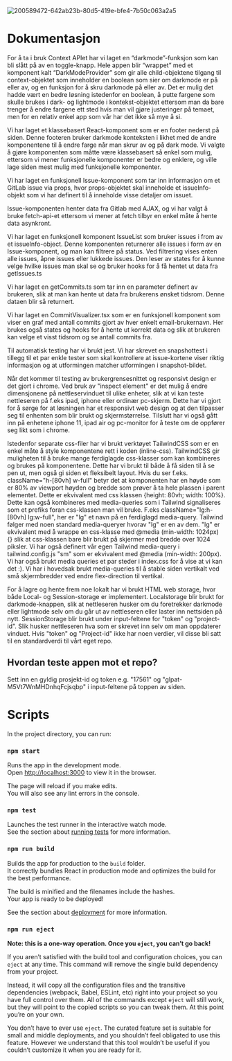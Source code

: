 ![200589472-642ab23b-80d5-419e-bfe4-7b50c063a2a5](https://user-images.githubusercontent.com/78231350/209253740-cdd46fa3-a432-47fe-9df1-1582df2f42c2.png)


# Dokumentasjon

For å ta i bruk Context APIet har vi laget en “darkmode”-funksjon som kan bli slått på av en toggle-knapp. Hele appen blir “wrappet” med et komponent kalt “DarkModeProvider” som gir alle child-objektene tilgang til context-objektet som inneholder en boolean som sier om darkmode er på eller av, og en funksjon for å skru darkmode på eller av. Det er mulig det hadde vært en bedre løsning istedenfor en boolean, å putte fargene som skulle brukes i dark- og lightmode i kontekst-objektet ettersom man da bare trenger å endre fargene ett sted hvis man vil gjøre justeringer på temaet, men for en relativ enkel app som vår har det ikke så mye å si.

Vi har laget et klassebasert React-komponent som er en footer nederst på siden. Denne footeren bruker darkmode konteksten i likhet med de andre komponentene til å endre farge når man skrur av og på dark mode. Vi valgte å gjøre komponenten som måtte være klassebasert så enkel som mulig, ettersom vi mener funksjonelle komponenter er bedre og enklere, og ville lage siden mest mulig med funksjonelle komponenter.

Vi har laget en funksjonell Issue-komponent som tar inn informasjon om et GitLab issue via props, hvor props-objektet skal inneholde et issueInfo-objekt som vi har definert til å inneholde visse detaljer om issuet.

Issue-komponenten henter data fra Gitlab med AJAX, og vi har valgt å bruke fetch-api-et ettersom vi mener at fetch tilbyr en enkel måte å hente data asynkront.

Vi har laget en funksjonell komponent IssueList som bruker issues i from av et issueInfo-object. Denne komponenten
returnerer alle issues i form av en Issue-komponent, og man kan filtrere på status. Ved filtrering vises enten alle issues, åpne issues eller lukkede issues. Den leser av states for å kunne velge hvilke issues man skal se og bruker hooks for å få hentet ut data fra getIssues.ts

Vi har laget en getCommits.ts som tar inn en parameter definert av brukeren, slik at man kan hente ut data fra brukerens ønsket tidsrom. Denne dataen blir så returnert.

Vi har laget en CommitVisualizer.tsx som er en funksjonell komponent som viser en graf med antall commits gjort av hver enkelt email-brukernavn. Her brukes også states og hooks for å hente ut korrekt data og slik at brukeren kan velge et visst tidsrom og se antall commits fra.

Til automatisk testing har vi brukt jest. Vi har skrevet en snapshottest i tillegg til et par enkle tester som skal kontrollere at issue-kortene viser riktig informasjon og at utformingen matcher utformingen i snapshot-bildet.

Når det kommer til testing av brukergrensesnittet og responsivt design er det gjort i chrome. Ved bruk av "inspect element" er det mulig å endre dimensjonene på nettleservinduet til ulike enheter, slik at vi kan teste nettleseren på f.eks ipad, iphone eller ordinær pc-skjerm. Dette har vi gjort for å sørge for at løsningen har et responsivt web design og at den tilpasser seg til enhenten som blir brukt og skjermstørrelse. Tilslutt har vi også gått inn på enhetene iphone 11, ipad air og pc-monitor for å teste om de oppfører seg likt som i chrome.

Istedenfor separate css-filer har vi brukt verktøyet TailwindCSS som er en enkel måte å style komponentene rett i koden (inline-css). TailwindCSS gir muligheten til å bruke mange ferdiglagde css-klasser som kan kombineres og brukes på komponentene. Dette har vi brukt til både å få siden til å se pen ut, men også gi siden et fleksibelt layout. Hvis du ser f.eks. className="h-[80vh] w-full" betyr det at komponenten har en høyde som er 80% av viewport høyden og bredde som prøver å ta hele plassen i parent elementet. Dette er ekvivalent med css klassen {height: 80vh; width: 100%}. Dette kan også kombineres med media-queries som i Tailwind signaliseres som et prefiks foran css-klassen man vil bruke. F.eks className="lg:h-[80vh] lg:w-full", her er "lg" et navn på en ferdiglagd media-query. Tailwind følger med noen standard media-queryer hvorav "lg" er en av dem. "lg" er ekvivalent med å wrappe en css-klasse med @media (min-width: 1024px) {} slik at css-klassen bare blir brukt på skjermer med bredde over 1024 piksler. Vi har også definert vår egen Tailwind media-query i tailwind.config.js "sm" som er ekvivalent med @media (min-width: 200px). Vi har også brukt media queries et par steder i index.css for å vise at vi kan det :). Vi har i hovedsak brukt media-queries til å stable siden vertikalt ved små skjermbredder ved endre flex-direction til vertikal.

For å lagre og hente frem noe lokalt har vi brukt HTML web storage, hvor både Local- og Session-storage er implementert. Localstorage blir brukt for darkmode-knappen, slik at nettleseren husker om du foretrekker darkmode eller lightmode selv om du går ut av nettleseren eller laster inn nettsiden på nytt. SessionStorage blir brukt under input-feltene for "token" og "project-id". Slik husker nettleseren hva som er skrevet inn selv om man oppdaterer vinduet. Hvis "token" og "Project-id" ikke har noen verdier, vil disse bli satt til en standardverdi til vårt eget repo.

## Hvordan teste appen mot et repo?

Sett inn en gyldig prosjekt-id og token e.g. "17561" og "glpat-M5Vt7WnMHDnhqFcjsqbp" i input-feltene på toppen av siden.

# Scripts

In the project directory, you can run:

### `npm start`

Runs the app in the development mode.\
Open [http://localhost:3000](http://localhost:3000) to view it in the browser.

The page will reload if you make edits.\
You will also see any lint errors in the console.

### `npm test`

Launches the test runner in the interactive watch mode.\
See the section about [running tests](https://facebook.github.io/create-react-app/docs/running-tests) for more information.

### `npm run build`

Builds the app for production to the `build` folder.\
It correctly bundles React in production mode and optimizes the build for the best performance.

The build is minified and the filenames include the hashes.\
Your app is ready to be deployed!

See the section about [deployment](https://facebook.github.io/create-react-app/docs/deployment) for more information.

### `npm run eject`

**Note: this is a one-way operation. Once you `eject`, you can’t go back!**

If you aren’t satisfied with the build tool and configuration choices, you can `eject` at any time. This command will remove the single build dependency from your project.

Instead, it will copy all the configuration files and the transitive dependencies (webpack, Babel, ESLint, etc) right into your project so you have full control over them. All of the commands except `eject` will still work, but they will point to the copied scripts so you can tweak them. At this point you’re on your own.

You don’t have to ever use `eject`. The curated feature set is suitable for small and middle deployments, and you shouldn’t feel obligated to use this feature. However we understand that this tool wouldn’t be useful if you couldn’t customize it when you are ready for it.

